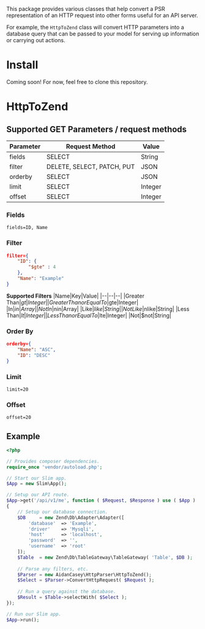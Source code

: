 This package provides various classes that help convert a PSR representation of an HTTP request into other forms useful for an API server.

For example, the ``HttpToZend`` class will convert HTTP parameters into a database query that can be passed to your model for serving up information or carrying out actions.

# Install
Coming soon! For now, feel free to clone this repository.

# HttpToZend

## Supported GET Parameters / request methods
|Parameter|Request Method|Value|
|--|--|--|
|fields|SELECT|String|
|filter|DELETE, SELECT, PATCH, PUT|JSON|
|orderby|SELECT|JSON|
|limit|SELECT|Integer|
|offset|SELECT|Integer|

### Fields
``fields=ID, Name``

### Filter
```json
filter={
    "ID": {
        "$gte" : 4
    },
    "Name": "Example"
}
```

**Supported Filters**
|Name|Key|Value|
|--|--|--|
|Greater Than|$gt|Integer|
|Greater Than or Equal To|$gte|Integer|
|In|$in|Array|
|Not In|$nin|Array|
|Like|$like|String|
|Not Like|$nlike|String|
|Less Than|$lt|Integer|
|Less Than or Equal To|$lte|Integer|
|Not|$not|String|

### Order By
```json
orderby={
    "Name": "ASC",
    "ID": "DESC"
}
```

### Limit
```limit=20```

### Offset
```offset=20```

## Example
```php
<?php

// Provides composer dependencies.
require_once 'vendor/autoload.php';

// Start our Slim app.
$App = new Slim\App();

// Setup our API route.
$App->get('/api/v1/me', function ( $Request, $Response ) use ( $App )
{
    // Setup our database connection.
    $DB     = new Zend\Db\Adapter\Adapter([
        'database'  => 'Example',
        'driver'    => 'Mysqli',
        'host'      => 'localhost',
        'password'  => '',
        'username'  => 'root'
    ]);
    $Table  = new Zend\Db\TableGateway\TableGateway( 'Table', $DB );
    
    // Parse any filters, etc.
    $Parser = new AidanCasey\HttpParser\HttpToZend();
    $Select = $Parser->ConvertHttpRequest( $Request );
    
    // Run a query against the database.
    $Result = $Table->selectWith( $Select );
});

// Run our Slim app.
$App->run();
```
